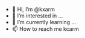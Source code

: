 - 👋 Hi, I’m @kxarm
- 👀 I’m interested in ...
- 🌱 I’m currently learning ...
- 📫 How to reach me kcarm

<!---
kxarm/kxarm is a ✨ special ✨ repository because its `README.md` (this file) appears on your GitHub profile.
You can click the Preview link to take a look at your changes.
--->
